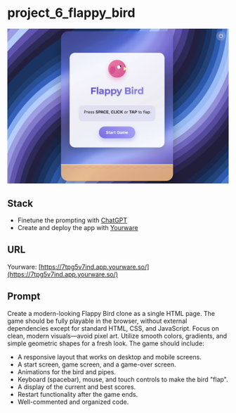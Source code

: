 # project_6_flappy_bird

![](./img/flappy_bird.jpg)

## Stack

- Finetune the prompting with [ChatGPT](https://chatgpt.com/)
- Create and deploy the app with [Yourware](http://yourware.so)

## URL

Yourware: [https://7tpg5v7ind.app.yourware.so/](https://7tpg5v7ind.app.yourware.so/)

## Prompt

Create a modern-looking Flappy Bird clone as a single HTML page. The game should be fully playable in the browser, without external dependencies except for standard HTML, CSS, and JavaScript. Focus on clean, modern visuals—avoid pixel art. Utilize smooth colors, gradients, and simple geometric shapes for a fresh look. The game should include:

- A responsive layout that works on desktop and mobile screens.
- A start screen, game screen, and a game-over screen.
- Animations for the bird and pipes.
- Keyboard (spacebar), mouse, and touch controls to make the bird "flap".
- A display of the current and best scores.
- Restart functionality after the game ends.
- Well-commented and organized code.
